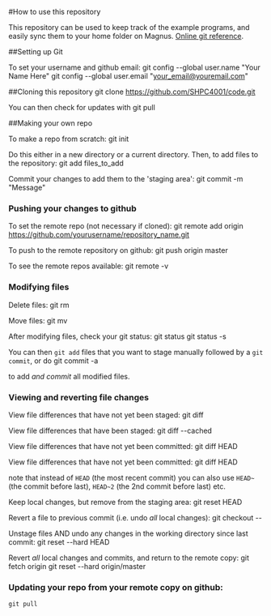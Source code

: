 #How to use this repository

This repository can be used to keep track of the example programs, and easily sync them to your home folder on Magnus. [Online git reference](http://gitref.org/branching/).

##Setting up Git

To set your username and github email:
    git config --global user.name "Your Name Here"
    git config --global user.email "your_email@youremail.com"

##Cloning this repository
    git clone https://github.com/SHPC4001/code.git

You can then check for updates with 
    git pull

##Making your own repo

To make a repo from scratch:
    git init

Do this either in a new directory or a current directory. Then, to add files to the repository:
    git add files_to_add

Commit your changes to add them to the 'staging area':
    git commit -m "Message"
    
### Pushing your changes to github

To set the remote repo (not necessary if cloned):
    git remote add origin https://github.com/yourusername/repository_name.git

To push to the remote repository on github:
    git push origin master

To see the remote repos available:
    git remote -v

### Modifying files

Delete files:
    git rm <filename>

Move files:
    git mv <filename>

After modifying files, check your git status:
    git status
    git status -s

You can then `git add` files that you want to stage manually followed by a `git commit`, or do
    git commit -a

to add *and commit* all modified files.

### Viewing and reverting file changes

View file differences that have not yet been staged:
    git diff <filename>

View file differences that have been staged:
    git diff --cached <filename>

View file differences that have not yet been committed:
    git diff HEAD <filename>

View file differences that have not yet been committed:
    git diff HEAD <filename>

note that instead of `HEAD` (the most recent commit) you can also use `HEAD~` (the commit before last), `HEAD~2` (the 2nd commit before last) etc.

Keep local changes, but remove from the staging area:
    git reset HEAD <filename>

Revert a file to previous commit (i.e. undo *all* local changes):
    git checkout -- <filename>

Unstage files AND undo any changes in the working directory since last commit:
    git reset --hard HEAD

Revert *all* local changes and commits, and return to the remote copy:
    git fetch origin
    git reset --hard origin/master

### Updating your repo from your remote copy on github:

    git pull


